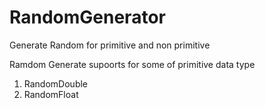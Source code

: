# RandomGenerator
Generate Random for primitive and non primitive  

Ramdom Generate supoorts for some of primitive data type 
1) RandomDouble
2) RandomFloat
